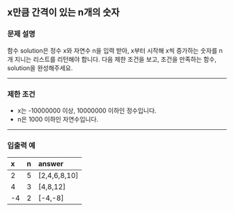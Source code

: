 x만큼 간격이 있는 n개의 숫자
-------------
### 문제 설명

함수 solution은 정수 x와 자연수 n을 입력 받아, x부터 시작해 x씩 증가하는 숫자를 n개 지니는 리스트를 리턴해야 합니다. 다음 제한 조건을 보고, 조건을 만족하는 함수, solution을 완성해주세요.

- - -

### 제한 조건
* x는 -10000000 이상, 10000000 이하인 정수입니다.  
* n은 1000 이하인 자연수입니다.

- - -

### 입출력 예
|**x**|**n**|**answer**|
|:---|:---|:------------|
|2|5|[2,4,6,8,10]|
|4|3|[4,8,12]|
|-4|2|[-4,-8]|